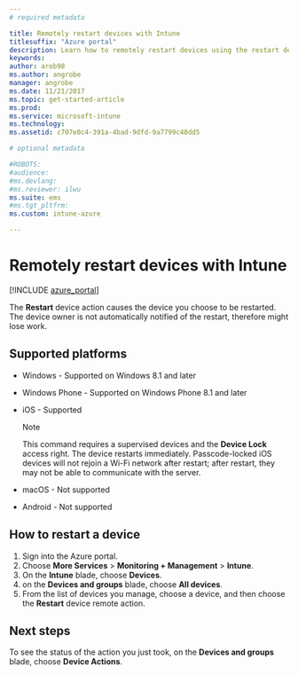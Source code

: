 ```yaml
---
# required metadata

title: Remotely restart devices with Intune 
titlesuffix: "Azure portal"
description: Learn how to remotely restart devices using the restart device action."
keywords:
author: arob98
ms.author: angrobe
manager: angrobe
ms.date: 11/21/2017
ms.topic: get-started-article
ms.prod:
ms.service: microsoft-intune
ms.technology:
ms.assetid: c707e0c4-391a-4bad-9dfd-9a7799c48dd5

# optional metadata

#ROBOTS:
#audience:
#ms.devlang:
#ms.reviewer: ilwu
ms.suite: ems
#ms.tgt_pltfrm:
ms.custom: intune-azure

---
```


# Remotely restart devices with Intune


[!INCLUDE [azure_portal](./includes/azure_portal.md)]

The **Restart** device action causes the device you choose to be restarted. The device owner is not automatically notified of the restart, therefore might lose work.

## Supported platforms

- Windows - Supported on Windows 8.1 and later
- Windows Phone - Supported on Windows Phone 8.1 and later
- iOS - Supported

    > [!Note]  
    > This command requires a supervised devices and the **Device Lock** access right. The device restarts immediately. Passcode-locked iOS devices will not rejoin a Wi-Fi network after restart; after restart, they may not be able to communicate with the server.
- macOS - Not supported
- Android - Not supported

## How to restart a device

1. Sign into the Azure portal.
2. Choose **More Services** > **Monitoring + Management** > **Intune**.
3. On the **Intune** blade, choose **Devices**.
4. on the **Devices and groups** blade, choose **All devices**.
5. From the list of devices you manage, choose a device, and then choose the **Restart** device remote action.

## Next steps

To see the status of the action you just took, on the **Devices and groups** blade, choose **Device Actions**.

